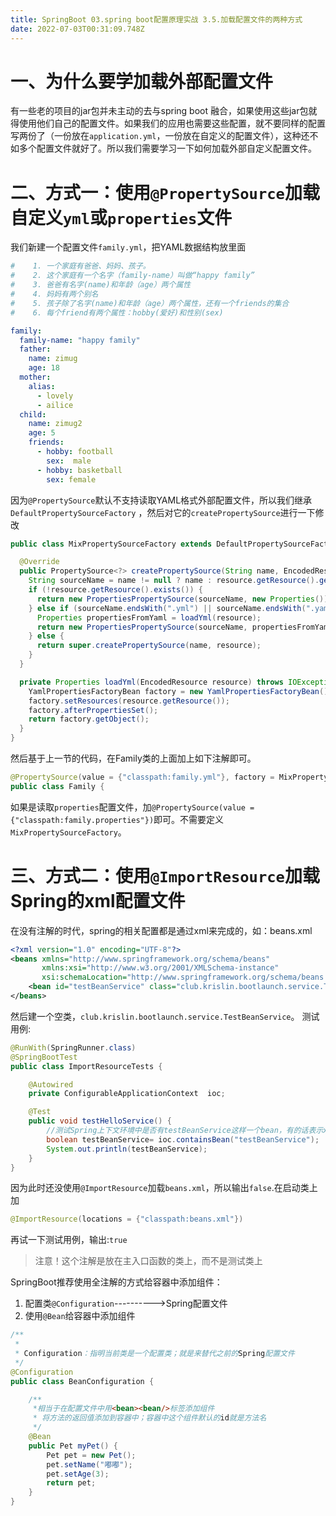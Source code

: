 ```yaml
---
title: SpringBoot 03.spring boot配置原理实战 3.5.加载配置文件的两种方式
date: 2022-07-03T00:31:09.748Z
---
```

# 一、为什么要学加载外部配置文件

有一些老的项目的jar包并未主动的去与spring boot 融合，如果使用这些jar包就得使用他们自己的配置文件。如果我们的应用也需要这些配置，就不要同样的配置写两份了（一份放在`application.yml`，一份放在自定义的配置文件），这种还不如多个配置文件就好了。所以我们需要学习一下如何加载外部自定义配置文件。

# 二、方式一：使用`@PropertySource`加载自定义`yml`或`properties`文件

我们新建一个配置文件`family.yml`，把YAML数据结构放里面

```yaml
#    1. 一个家庭有爸爸、妈妈、孩子。
#    2. 这个家庭有一个名字（family-name）叫做“happy family”
#    3. 爸爸有名字(name)和年龄（age）两个属性
#    4. 妈妈有两个别名
#    5. 孩子除了名字(name)和年龄（age）两个属性，还有一个friends的集合
#    6. 每个friend有两个属性：hobby(爱好)和性别(sex)

family:
  family-name: "happy family"
  father:
    name: zimug
    age: 18
  mother:
    alias:
      - lovely
      - ailice
  child:
    name: zimug2
    age: 5
    friends:
      - hobby: football
        sex:  male
      - hobby: basketball
        sex: female
```

因为`@PropertySource`默认不支持读取YAML格式外部配置文件，所以我们继承`DefaultPropertySourceFactory` ，然后对它的`createPropertySource`进行一下修改

```java
public class MixPropertySourceFactory extends DefaultPropertySourceFactory {

  @Override
  public PropertySource<?> createPropertySource(String name, EncodedResource resource) throws IOException {
    String sourceName = name != null ? name : resource.getResource().getFilename();
    if (!resource.getResource().exists()) {
      return new PropertiesPropertySource(sourceName, new Properties());
    } else if (sourceName.endsWith(".yml") || sourceName.endsWith(".yaml")) {
      Properties propertiesFromYaml = loadYml(resource);
      return new PropertiesPropertySource(sourceName, propertiesFromYaml);
    } else {
      return super.createPropertySource(name, resource);
    }
  }

  private Properties loadYml(EncodedResource resource) throws IOException {
    YamlPropertiesFactoryBean factory = new YamlPropertiesFactoryBean();
    factory.setResources(resource.getResource());
    factory.afterPropertiesSet();
    return factory.getObject();
  }
}
```

然后基于上一节的代码，在Family类的上面加上如下注解即可。

```java
@PropertySource(value = {"classpath:family.yml"}, factory = MixPropertySourceFactory.class)
public class Family {
```

如果是读取`properties`配置文件，加`@PropertySource(value = {"classpath:family.properties"})`即可。不需要定义`MixPropertySourceFactory`。

# 三、方式二：使用`@ImportResource`加载Spring的xml配置文件

在没有注解的时代，spring的相关配置都是通过xml来完成的，如：beans.xml

```xml
<?xml version="1.0" encoding="UTF-8"?>
<beans xmlns="http://www.springframework.org/schema/beans"
       xmlns:xsi="http://www.w3.org/2001/XMLSchema-instance"
       xsi:schemaLocation="http://www.springframework.org/schema/beans http://www.springframework.org/schema/beans/spring-beans.xsd">
    <bean id="testBeanService" class="club.krislin.bootlaunch.service.TestBeanService"></bean>
</beans>
```

然后建一个空类，`club.krislin.bootlaunch.service.TestBeanService`。
测试用例:

```java
@RunWith(SpringRunner.class)
@SpringBootTest
public class ImportResourceTests {

    @Autowired
    private ConfigurableApplicationContext  ioc;

    @Test
    public void testHelloService() {
        //测试Spring上下文环境中是否有testBeanService这样一个bean，有的话表示xml配置文件生效
        boolean testBeanService= ioc.containsBean("testBeanService");
        System.out.println(testBeanService);
    }
}
```

因为此时还没使用`@ImportResource`加载`beans.xml`，所以输出`false`.在启动类上加

```java
@ImportResource(locations = {"classpath:beans.xml"})
```

再试一下测试用例，输出:`true`

> 注意！这个注解是放在主入口函数的类上，而不是测试类上

SpringBoot推荐使用全注解的方式给容器中添加组件：

1. 配置类`@Configuration`---------->Spring配置文件
2. 使用`@Bean`给容器中添加组件

```java
/**
 *
 * Configuration：指明当前类是一个配置类；就是来替代之前的Spring配置文件
 */
@Configuration
public class BeanConfiguration {

    /**
     *相当于在配置文件中用<bean><bean/>标签添加组件
     * 将方法的返回值添加到容器中；容器中这个组件默认的id就是方法名
     */
    @Bean
    public Pet myPet() {
        Pet pet = new Pet();
        pet.setName("嘟嘟");
        pet.setAge(3);
        return pet;
    }
}
```

